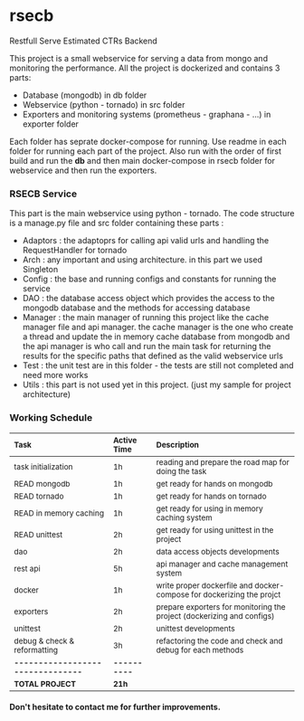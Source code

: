 # rsecb
Restfull Serve Estimated CTRs Backend

This project is a small webservice for serving a data from mongo and monitoring the performance.
All the project is dockerized and contains 3 parts:

- Database (mongodb) in db folder
- Webservice (python - tornado) in src folder
- Exporters and monitoring systems (prometheus - graphana - ...) in exporter folder

Each folder has seprate docker-compose for running. Use readme in each folder for running each part of the project.
Also run with the order of first build and run the **db** and then main docker-compose in rsecb folder for webservice
and then run the exporters.

### RSECB Service
This part is the main webservice using python - tornado. 
The code structure is a manage.py file and src folder containing these parts :
- Adaptors : the adaptoprs for calling api valid urls and handling the RequestHandler for tornado
- Arch : any important and using architecture. in this part we used Singleton
- Config : the base and running configs and constants for running the service
- DAO : the database access object which provides the access to the mongodb database and the methods for accessing database
- Manager : the main manager of running this project like the cache manager file and api manager. the cache manager is
the one who create a thread and update the in memory cache database from mongodb and the api manager is who 
call and run the main task for returning the results for the specific paths that defined as the valid webservice urls 
- Test : the unit test are in this folder - the tests are still not completed and need more works
- Utils : this part is not used yet in this project. (just my sample for project architecture)

### Working Schedule

| <sub>**Task**</sub> | <sub>**Active Time**</sub> | <sub>**Description**</sub> | 
| :--- | :--- | :--- |
| <sub>task initialization</sub>                    | <sub>1h</sub>      | <sub>reading and prepare the road map for doing the task </sub>
| <sub>READ mongodb</sub>                           | <sub>1h</sub>      | <sub>get ready for hands on mongodb</sub>
| <sub>READ tornado</sub>                           | <sub>1h</sub>      | <sub>get ready for hands on tornado</sub>
| <sub>READ in memory caching</sub>                 | <sub>1h</sub>      | <sub>get ready for using in memory caching system</sub>
| <sub>READ unittest</sub>                          | <sub>2h</sub>      | <sub>get ready for using unittest in the project</sub>
| <sub>dao</sub>                                    | <sub>2h</sub>      | <sub>data access objects developments</sub>
| <sub>rest api</sub>                               | <sub>5h</sub>      | <sub>api manager and cache management system</sub>
| <sub>docker</sub>                                 | <sub>1h</sub>      | <sub>write proper dockerfile and docker-compose for dockerizing the projct</sub>
| <sub>exporters</sub>                              | <sub>2h</sub>      | <sub>prepare exporters for monitoring the project (dockerizing and configs)</sub>
| <sub>unittest</sub>                               | <sub>2h</sub>      | <sub>unittest developments</sub>
| <sub>debug & check & reformatting</sub>           | <sub>3h</sub>      | <sub>refactoring the code and check and debug for each methods</sub>
|<sub>**--------------------------------**</sub>    | <sub>**----------**</sub> | <sub></sub>
| <sub>**TOTAL PROJECT**</sub>                      | <sub>**21h**</sub> | <sub></sub>


#### Don't hesitate to contact me for further improvements.